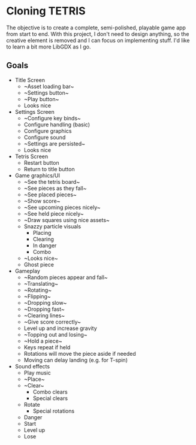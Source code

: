 # Cloning TETRIS

The objective is to create a complete, semi-polished, playable game app from start to end.
With this project, I don't need to design anything, so the creative element is removed and I can focus on implementing stuff.
I'd like to learn a bit more LibGDX as I go.

## Goals
* Title Screen
    * ~Asset loading bar~
    * ~Settings button~
    * ~Play button~
    * Looks nice
* Settings Screen
    * ~Configure key binds~
    * Configure handling (basic)
    * Configure graphics
    * Configure sound
    * ~Settings are persisted~
    * Looks nice
* Tetris Screen
    * Restart button
    * Return to title button
* Game graphics/UI
    * ~See the tetris board~
    * ~See pieces as they fall~
    * ~See placed pieces~
    * ~Show score~
    * ~See upcoming pieces nicely~
    * ~See held piece nicely~
    * ~Draw squares using nice assets~
    * Snazzy particle visuals
        * Placing
        * Clearing
        * In danger
        * Combo
    * ~Looks nice~
    * Ghost piece
* Gameplay
    * ~Random pieces appear and fall~
    * ~Translating~
    * ~Rotating~
    * ~Flipping~
    * ~Dropping slow~
    * ~Dropping fast~
    * ~Clearing lines~
    * ~Give score correctly~
    * Level up and increase gravity
    * ~Topping out and losing~
    * ~Hold a piece~
    * Keys repeat if held
    * Rotations will move the piece aside if needed
    * Moving can delay landing (e.g. for T-spin)
* Sound effects
    * Play music
    * ~Place~
    * ~Clear~
        * Combo clears
        * Special clears
    * Rotate
        * Special rotations
    * Danger
    * Start
    * Level up
    * Lose
